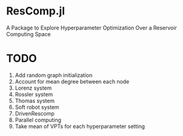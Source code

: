 # ResComp.jl
A Package to Explore Hyperparameter Optimization Over a Reservoir Computing Space

# TODO
1. Add random graph initialization
2. Account for mean degree between each node
3. Lorenz system
4. Rossler system
5. Thomas system
6. Soft robot system
7. DrivenRescomp
8. Parallel computing
9. Take mean of VPTs for each hyperparameter setting
